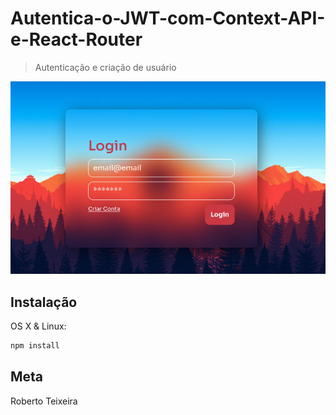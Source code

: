 # Autentica-o-JWT-com-Context-API-e-React-Router

> Autenticação e criação de usuário

![Screenshot](https://github.com/robertojrtt/Autentica-o-JWT-com-Context-API-e-React-Router/blob/master/Screenshot.png)

## Instalação

OS X & Linux:

```sh
npm install 
```

## Meta

Roberto Teixeira 
